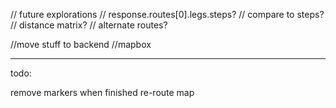 // future explorations
// response.routes[0].legs.steps?
// compare to steps?
// distance matrix?
// alternate routes?

//move stuff to backend
//mapbox



------

todo: 

remove markers when finished
re-route map 
